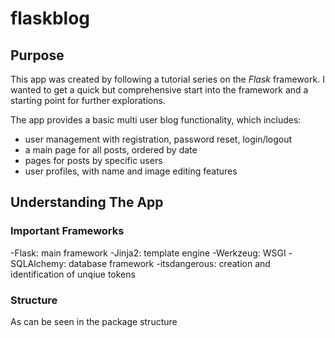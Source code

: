 # flaskblog

## Purpose
This app was created by following a tutorial series on the *Flask* framework. I wanted to get a quick but comprehensive start into the framework and a starting point for further explorations. 

The app provides a basic multi user blog functionality, which includes:
- user management with registration, password reset, login/logout
- a main page for all posts, ordered by date
- pages for posts by specific users
- user profiles, with name and image editing features

## Understanding The App

### Important Frameworks
-Flask: main framework
-Jinja2: template engine
-Werkzeug: WSGI
-SQLAlchemy: database framework
-itsdangerous: creation and identification of unqiue tokens

### Structure

As can be seen in the package structure 






